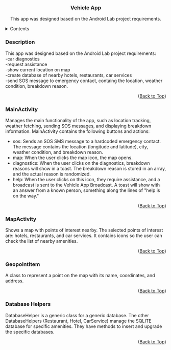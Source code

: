 <h3 align="center">Vehicle App</h3>
<p align="center">This app was designed based on the Android Lab project requirements.</p>

<!-- TABLE OF CONTENTS -->
<details>
  <summary>Contents</summary>
  <ol>
    <li><a href="#Description">Description</a></li>
    <li><a href="#MainActivity">MainActivity</a></li>
    <li><a href="#MapActivity">MapActivity</a></li>
    <li><a href="#GeopointItem">GeopointItem</a></li>
    <li><a href="#Database Helpers">Database Helpers</a></li>
  </ol>
</details>

### Description

This app was designed based on the Android Lab project requirements: <br>
-car diagnostics<br>
-request assistance <br>
-show current location on map <br>
-create database of nearby hotels, restaurants, car services <br>
-send SOS message to emergency contact, containg the location, weather condition, breakdown reason.<br>

<p align="right">(<a href="#readme-top">Back to Top</a>)</p>

### MainActivity

Manages the main functionality of the app, such as location tracking, weather fetching, sending SOS messages, and displaying breakdown information. MainActivity contains the following buttons and actions: <br>
- sos: Sends an SOS SMS message to a hardcoded emergency contact. The message contains the location (longitude and latitude), city, weather condition, and breakdown reason.<br>
- map: When the user clicks the map icon, the map opens. <br>
- diagnostics: When the user clicks on the diagnostics, breakdown reasons will show in a toast. The breakdown reason is stored in an array, and the actual reason is randomized.<br>
- help: When the user clicks on this icon, they require assistance, and a broadcast is sent to the Vehicle App Broadcast. A toast will show with an answer from a known person, something along the lines of "help is on the way."

<p align="right">(<a href="#readme-top">Back to Top</a>)</p>

### MapActivity

Shows a map with points of interest nearby. The selected points of interest are: hotels, restaurants, and car services. It contains icons so the user can check the list of nearby amenities.

<p align="right">(<a href="#readme-top">Back to Top</a>)</p>

### GeopointItem

A class to represent a point on the map with its name, coordinates, and address.

<p align="right">(<a href="#readme-top">Back to Top</a>)</p>

### Database Helpers

DatabaseHelper is a generic class for a generic database. The other DatabaseHelpers (Restaurant, Hotel, CarService) manage the SQLITE database for specific amenities. They have methods to insert and upgrade the specific databases.

<p align="right">(<a href="#readme-top">Back to Top</a>)</p>
